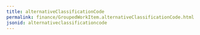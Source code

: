 ```yaml
---
title: alternativeClassificationCode
permalink: finance/GroupedWorkItem.alternativeClassificationCode.html
jsonid: alternativeclassificationcode
---
```

